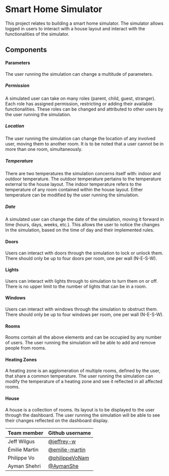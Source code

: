 # Smart Home Simulator

This project relates to building a smart home simulator.
The simulator allows logged in users to interact with a house layout and interact with the functionalities of the simulator.

## Components
#### Parameters
The user running the simulation can change a multitude of parameters.

##### Permission
A simulated user can take on many roles (parent, child, guest, stranger).
Each role has assigned permission, restricting or adding their available functionalities.
These roles can be changed and attributed to other users by the user running the simulation.

##### Location
The user running the simulation can change the location of any involved user, moving them to another room.
It is to be noted that a user cannot be in more than one room, simultaneously.

##### Temperature
There are two temperatures the simulation concerns itself with: indoor and outdoor temperature.
The outdoor temperature pertains to the temperature external to the house layout.
The indoor temperature refers to the temperature of any room contained within the house layout.
Either temperature can be modified by the user running the simulation.

##### Date
A simulated user can change the date of the simulation, moving it forward in time (hours, days, weeks, etc.).
This allows the user to notice the changes in the simulation, based on the time of day and their implemented rules.

#### Doors
Users can interact with doors through the simulation to lock or unlock them.
There should only be up to four doors per room, one per wall (N-E-S-W).

#### Lights
Users can interact with lights through to simulation to turn them on or off.
There is no upper limit to the number of lights that can be in a room.

#### Windows
Users can interact with windows through the simulation to obstruct them.
There should only be up to four windows per room, one per wall (N-E-S-W).

#### Rooms
Rooms contain all the above elements and can be occupied by any number of users.
The user running the simulation will be able to add and remove people from rooms.

#### Heating Zones
A heating zone is an agglomeration of multiple rooms, defined by the user, that share a common temperature.
The user running the simulation can modify the temperature of a heating zone and see it reflected in all affected rooms.

#### House
A house is a collection of rooms. Its layout is to be displayed to the user through the dashboard.
The user running the simulation will be able to see their changes reflected on the dashboard display.

| Team member      | Github username                                     |
|------------------|-----------------------------------------------------|
| Jeff Wilgus      | [@jeffrey-w](https://github.com/jeffrey-w)          |
| Émilie Martin    | [@emilie-martin](https://github.com/emilie-martin)  |
| Philippe Vo      | [@philippeVoNam](https://github.com/philippeVoNam)  |
| Ayman Shehri     | [@AymanShe](https://github.com/AymanShe)            |
